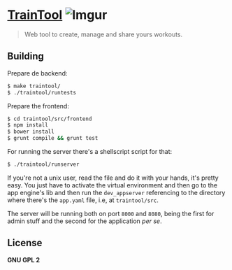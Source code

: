 # [TrainTool](https://gup-traintool.appspot.com/) ![Imgur](http://i.imgur.com/qnDCHEs.png)

> Web tool to create, manage and share yours workouts.


## Building

Prepare de backend:

```bash
$ make traintool/
$ ./traintool/runtests
```

Prepare the frontend:

```bash
$ cd traintool/src/frontend
$ npm install
$ bower install
$ grunt compile && grunt test
```

For running the server there's a shellscript script for that:

```bash
$ ./traintool/runserver
```

If you're not a unix user, read the file and do it with your hands, it's pretty easy. You just have to activate the virtual environment and then go to the app engine's lib and then run the `dev_appserver` referencing to the directory where there's the `app.yaml` file, i.e, at `traintool/src`.

The server will be running both on port `8000` and `8080`, being the first for admin stuff and the second for the application *per se*.

## License

**GNU GPL 2**
